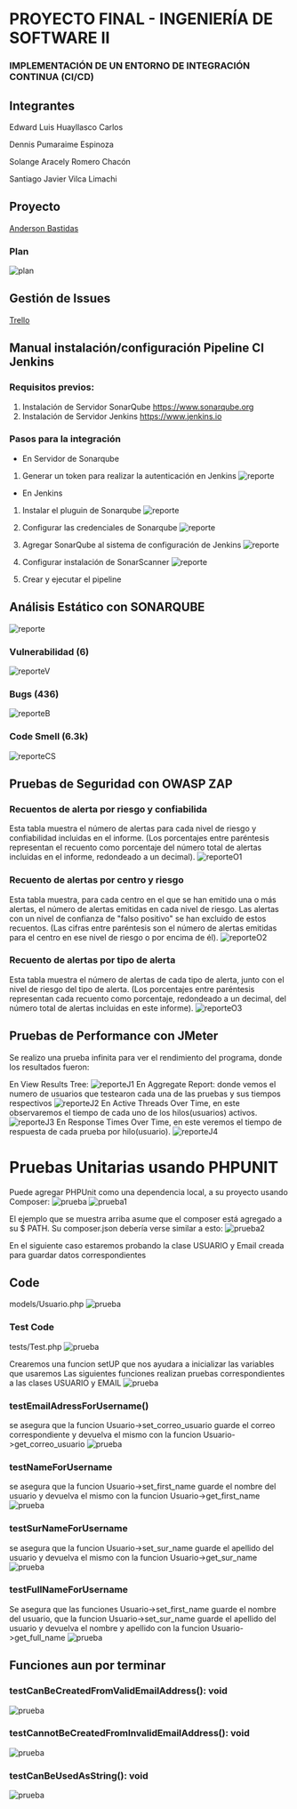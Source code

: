 # PROYECTO FINAL - INGENIERÍA DE SOFTWARE II
### IMPLEMENTACIÓN DE UN ENTORNO DE INTEGRACIÓN CONTINUA (CI/CD)
## Integrantes
Edward Luis Huayllasco Carlos

Dennis Pumaraime Espinoza

Solange Aracely Romero Chacón

Santiago Javier Vilca Limachi

## Proyecto
[Anderson Bastidas](https://github.com/Anders87x/Tutorial_MesaDePartes) 

### Plan
![plan](Imagenes/plan.png)

## Gestión de Issues
[Trello](https://trello.com/b/IEpbXa8p) 

## Manual instalación/configuración Pipeline CI Jenkins

### Requisitos previos: 

1. Instalación de Servidor SonarQube https://www.sonarqube.org
2. Instalación de Servidor Jenkins https://www.jenkins.io

### Pasos para la integración 

- En Servidor de Sonarqube 

1. Generar un token para realizar la autenticación en Jenkins 
![reporte](Imagenes/SonarqubeToken.png)

- En Jenkins 

1. Instalar el pluguin de Sonarqube 
![reporte](Imagenes/Jenkins-Sonar01-plugin.png)

2. Configurar las credenciales de Sonarqube
![reporte](Imagenes/Jenkins-Sonar02-credenciales.png)

3. Agregar SonarQube al sistema de configuración de Jenkins
![reporte](Imagenes/Jenkins-Sonar03-server.png)

4. Configurar instalación de SonarScanner
![reporte](Imagenes/Jenkins-Sonar04-scanner.png)

5. Crear y ejecutar el pipeline


## Análisis Estático con SONARQUBE
![reporte](Imagenes/sonarQube.png)

### Vulnerabilidad (6)
![reporteV](Imagenes/Vulnerabilidad.png)
### Bugs (436)
![reporteB](Imagenes/Bugs.png)
### Code Smell (6.3k)
![reporteCS](Imagenes/codeSmell.png)

## Pruebas de Seguridad con OWASP ZAP

### Recuentos de alerta por riesgo y confiabilida
Esta tabla muestra el número de alertas para cada nivel de riesgo y confiabilidad incluidas en el informe. (Los porcentajes entre paréntesis representan el recuento como porcentaje del número total de alertas incluidas en el informe, redondeado a un decimal).
![reporteO1](Imagenes/Owasp1.png)

### Recuento de alertas por centro y riesgo
Esta tabla muestra, para cada centro en el que se han emitido una o más alertas, el número de alertas emitidas en cada nivel de riesgo. Las alertas con un nivel de confianza de "falso positivo" se han excluido de estos recuentos. (Las cifras entre paréntesis son el número de alertas emitidas para el centro en ese nivel de riesgo o por encima de él).
![reporteO2](Imagenes/Owasp2.png)

### Recuento de alertas por tipo de alerta
Esta tabla muestra el número de alertas de cada tipo de alerta, junto con el nivel de riesgo del tipo de alerta. (Los porcentajes entre paréntesis representan cada recuento como porcentaje, redondeado a un decimal, del número total de alertas incluidas en este informe).
![reporteO3](Imagenes/Owasp3.png)

## Pruebas de Performance con JMeter
Se realizo una prueba infinita para ver el rendimiento del programa, donde los resultados fueron:

En View Results Tree:
![reporteJ1](Imagenes/ResultsTree.png)
En Aggregate Report: donde vemos el numero de usuarios que testearon cada una de las pruebas y sus tiempos respectivos
![reporteJ2](Imagenes/AggregateReport.png)
En Active Threads Over Time, en este observaremos el tiempo de cada uno de los hilos(usuarios) activos.
![reporteJ3](Imagenes/ActiveThreadsOverTime.png)
En Response Times Over Time, en este veremos el tiempo de respuesta de cada prueba por hilo(usuario).
![reporteJ4](Imagenes/ResponseTimesOverTime.png)


# Pruebas Unitarias usando PHPUNIT
Puede agregar PHPUnit como una dependencia local, a su proyecto usando Composer:
![prueba](Imagenes/phpUnit1.PNG)
![prueba1](Imagenes/phpUnit2.PNG)

El ejemplo que se muestra arriba asume que el composer está agregado a su $ PATH.
Su composer.json debería verse similar a esto:
![prueba2](Imagenes/phpUnit3.PNG)


En el siguiente caso estaremos probando la clase USUARIO y Email creada para guardar datos correspondientes
## Code
models/Usuario.php
![prueba](Imagenes/phpUnit4.PNG)

### Test Code
tests/Test.php
![prueba](Imagenes/phpUnit5.PNG)

Crearemos una funcion setUP que nos ayudara a inicializar las variables que usaremos
Las siguientes funciones realizan pruebas correspondientes a las clases USUARIO y EMAIL
![prueba](Imagenes/phpUnit6.PNG)

### testEmailAdressForUsername()
se asegura que la funcion Usuario->set_correo_usuario guarde el correo correspondiente
y devuelva el mismo con la funcion Usuario->get_correo_usuario
![prueba](Imagenes/phpUnit7.PNG)

### testNameForUsername
se asegura que la funcion Usuario->set_first_name guarde el nombre del usuario
y devuelva el mismo con la funcion Usuario->get_first_name
![prueba](Imagenes/phpUnit8.PNG)

### testSurNameForUsername
se asegura que la funcion Usuario->set_sur_name guarde el apellido del usuario
y devuelva el mismo con la funcion Usuario->get_sur_name
![prueba](Imagenes/phpUnit9.PNG)

### testFullNameForUsername
Se asegura que las funciones Usuario->set_first_name guarde el nombre del usuario,
que la funcion Usuario->set_sur_name guarde el apellido del usuario
y devuelva el nombre y apellido con la funcion Usuario->get_full_name
![prueba](Imagenes/phpUnit10.PNG)

## Funciones aun por terminar
### testCanBeCreatedFromValidEmailAddress(): void
![prueba](Imagenes/phpUnit11.PNG)
### testCannotBeCreatedFromInvalidEmailAddress(): void
![prueba](Imagenes/phpUnit12.PNG)
### testCanBeUsedAsString(): void
![prueba](Imagenes/phpUnit13.PNG)
